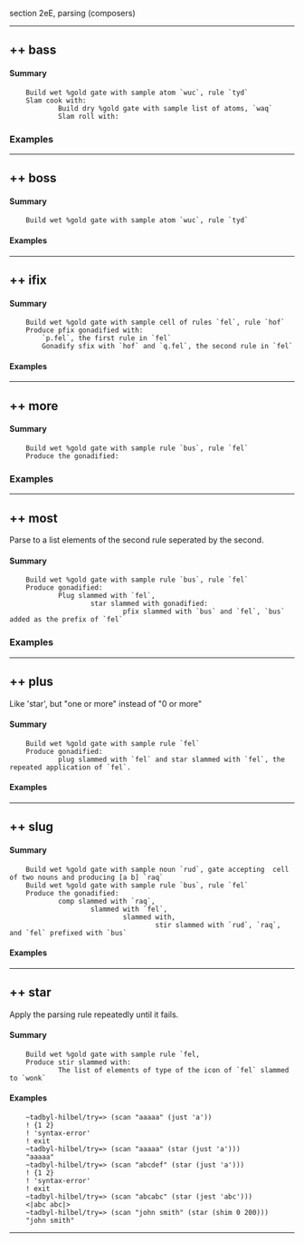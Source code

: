 section 2eE, parsing (composers)

------------------------------------------------------------------------

++ bass
-------

#### Summary

        Build wet %gold gate with sample atom `wuc`, rule `tyd`
        Slam cook with:
                Build dry %gold gate with sample list of atoms, `waq`
                Slam roll with:

### Examples

------------------------------------------------------------------------

++ boss
-------

#### Summary

        Build wet %gold gate with sample atom `wuc`, rule `tyd`

#### Examples

------------------------------------------------------------------------

++ ifix
-------

#### Summary

        Build wet %gold gate with sample cell of rules `fel`, rule `hof`
        Produce pfix gonadified with:
            `p.fel`, the first rule in `fel`
            Gonadify sfix with `hof` and `q.fel`, the second rule in `fel`

#### Examples

------------------------------------------------------------------------

++ more
-------

#### Summary

        Build wet %gold gate with sample rule `bus`, rule `fel`
        Produce the gonadified:

### Examples

------------------------------------------------------------------------

++ most
-------

Parse to a list elements of the second rule seperated by the second.

#### Summary

        Build wet %gold gate with sample rule `bus`, rule `fel`
        Produce gonadified:
                Plug slammed with `fel`,
                        star slammed with gonadified:
                                pfix slammed with `bus` and `fel`, `bus` added as the prefix of `fel`

### Examples

------------------------------------------------------------------------

++ plus
-------

Like 'star', but "one or more" instead of "0 or more"

#### Summary

        Build wet %gold gate with sample rule `fel`
        Produce gonadified:
                plug slammed with `fel` and star slammed with `fel`, the repeated application of `fel`.

#### Examples

------------------------------------------------------------------------

++ slug
-------

#### Summary

        Build wet %gold gate with sample noun `rud`, gate accepting  cell of two nouns and producing [a b] `raq`
        Build wet %gold gate with sample rule `bus`, rule `fel`
        Produce the gonadified:
                comp slammed with `raq`, 
                        slammed with `fel`, 
                                slammed with,
                                        stir slammed with `rud`, `raq`, and `fel` prefixed with `bus`

#### Examples

------------------------------------------------------------------------

++ star
-------

Apply the parsing rule repeatedly until it fails.

#### Summary

        Build wet %gold gate with sample rule `fel,
        Produce stir slammed with:
                The list of elements of type of the icon of `fel` slammed to `wonk`
        

#### Examples

        ~tadbyl-hilbel/try=> (scan "aaaaa" (just 'a'))
        ! {1 2}
        ! 'syntax-error'
        ! exit
        ~tadbyl-hilbel/try=> (scan "aaaaa" (star (just 'a')))
        "aaaaa"
        ~tadbyl-hilbel/try=> (scan "abcdef" (star (just 'a')))
        ! {1 2}
        ! 'syntax-error'
        ! exit
        ~tadbyl-hilbel/try=> (scan "abcabc" (star (jest 'abc')))
        <|abc abc|>
        ~tadbyl-hilbel/try=> (scan "john smith" (star (shim 0 200)))
        "john smith"

------------------------------------------------------------------------
